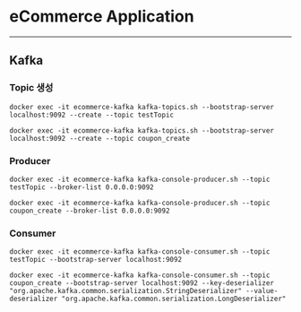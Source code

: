# eCommerce Application

---

## Kafka

### Topic 생성
~~~shell
docker exec -it ecommerce-kafka kafka-topics.sh --bootstrap-server localhost:9092 --create --topic testTopic
~~~
~~~shell
docker exec -it ecommerce-kafka kafka-topics.sh --bootstrap-server localhost:9092 --create --topic coupon_create
~~~

### Producer
~~~shell
docker exec -it ecommerce-kafka kafka-console-producer.sh --topic testTopic --broker-list 0.0.0.0:9092
~~~

~~~shell
docker exec -it ecommerce-kafka kafka-console-producer.sh --topic coupon_create --broker-list 0.0.0.0:9092
~~~

### Consumer
~~~shell
docker exec -it ecommerce-kafka kafka-console-consumer.sh --topic testTopic --bootstrap-server localhost:9092
~~~
~~~shell
docker exec -it ecommerce-kafka kafka-console-consumer.sh --topic coupon_create --bootstrap-server localhost:9092 --key-deserializer "org.apache.kafka.common.serialization.StringDeserializer" --value-deserializer "org.apache.kafka.common.serialization.LongDeserializer"
~~~